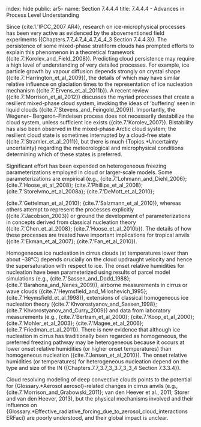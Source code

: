 index: hide
public: ar5-
name: Section 7.4.4.4
title: 7.4.4.4 - Advances in Process Level Understanding

Since {cite.1.'IPCC_2007 AR4}, research on ice-microphysical processes has been very active as evidenced by the abovementioned field experiments ({Chapters.7.7_4.7_4_4.7_4_4_3 Section 7.4.4.3}). The persistence of some mixed-phase stratiform clouds has prompted efforts to explain this phenomenon in a theoretical framework ({cite.7.'Korolev_and_Field_2008}). Predicting cloud persistence may require a high level of understanding of very detailed processes. For example, ice particle growth by vapour diffusion depends strongly on crystal shape ({cite.7.'Harrington_et_al_2009}), the details of which may have similar relative influence on glaciation times to the representation of ice nucleation mechanism ({cite.7.'Ervens_et_al_2011b}). A recent review ({cite.7.'Morrison_et_al_2012}) discusses the myriad processes that create a resilient mixed-phase cloud system, invoking the ideas of ‘buffering’ seen in liquid clouds ({cite.7.'Stevens_and_Feingold_2009}). Importantly, the Wegener– Bergeron–Findeisen process does not necessarily destabilize the cloud system, unless sufficient ice exists ({cite.7.'Korolev_2007}). Bistability has also been observed in the mixed-phase Arctic cloud system; the resilient cloud state is sometimes interrupted by a cloud-free state ({cite.7.'Stramler_et_al_2011}), but there is much {Topics.*Uncertainty uncertainty} regarding the meteorological and microphysical conditions determining which of these states is preferred.

Significant effort has been expended on heterogeneous freezing parameterizations employed in cloud or larger-scale models. Some parameterizations are empirical (e.g., {cite.7.'Lohmann_and_Diehl_2006}; {cite.7.'Hoose_et_al_2008}; {cite.7.'Phillips_et_al_2008}; {cite.7.'Storelvmo_et_al_2008a}; {cite.7.'DeMott_et_al_2010};

{cite.7.'Gettelman_et_al_2010}; {cite.7.'Salzmann_et_al_2010}), whereas others attempt to represent the processes explicitly ({cite.7.'Jacobson_2003}) or ground the development of parameterizations in concepts derived from classical nucleation theory ({cite.7.'Chen_et_al_2008}; {cite.7.'Hoose_et_al_2010b}). The details of how these processes are treated have important implications for tropical anvils ({cite.7.'Ekman_et_al_2007}; {cite.7.'Fan_et_al_2010}).

Homogeneous ice nucleation in cirrus clouds (at temperatures lower than about –38°C) depends crucially on the cloud updraught velocity and hence the supersaturation with respect to ice. The onset relative humidities for nucleation have been parameterized using results of parcel model simulations (e.g., {cite.7.'Sassen_and_Dodd_1988}; {cite.7.'Barahona_and_Nenes_2009}), airborne measurements in cirrus or wave clouds ({cite.7.'Heymsfield_and_Miloshevich_1995}; {cite.7.'Heymsfield_et_al_1998}), extensions of classical homogeneous ice nucleation theory ({cite.7.'Khvorostyanov_and_Sassen_1998}; {cite.7.'Khvorostyanov_and_Curry_2009}) and data from laboratory measurements (e.g., {cite.7.'Bertram_et_al_2000}; {cite.7.'Koop_et_al_2000}; {cite.7.'Mohler_et_al_2003}; {cite.7.'Magee_et_al_2006}; {cite.7.'Friedman_et_al_2011}). There is new evidence that although ice nucleation in cirrus has traditionally been regarded as homogeneous, the preferred freezing pathway may be heterogeneous because it occurs at lower onset relative humidities (or higher onset temperatures) than homogeneous nucleation ({cite.7.'Jensen_et_al_2010}). The onset relative humidities (or temperatures) for heterogeneous nucleation depend on the type and size of the IN ({Chapters.7.7_3.7_3_3.7_3_3_4 Section 7.3.3.4}).

Cloud resolving modeling of deep convective clouds points to the potential for {Glossary.*Aerosol aerosol}-related changes in cirrus anvils (e.g., {cite.7.'Morrison_and_Grabowski_2011}; van den Heever et al., 2011; Storer and van den Heever, 2013), but the physical mechanisms involved and their influence on {Glossary.*Effective_radiative_forcing_due_to_aerosol_cloud_interactions ERFaci} are poorly understood, and their global impact is unclear.
